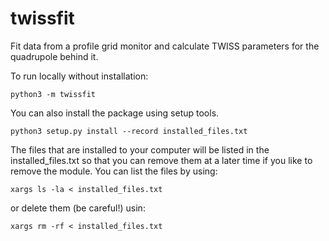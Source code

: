 # twissfit
Fit data from a profile grid monitor and calculate TWISS parameters for the quadrupole behind it.

To run locally without installation:

    python3 -m twissfit

You can also install the package using setup tools.

    python3 setup.py install --record installed_files.txt

The files that are installed to your computer will be listed in the installed_files.txt so  that you can remove them at a later time if you like to remove the module. You can list the files by using:

    xargs ls -la < installed_files.txt

or delete them (be careful!) usin:

    xargs rm -rf < installed_files.txt
